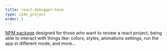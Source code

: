 ```yaml
---
title: react-debugger-hook
type: side_project
order: 1
---
```


[NPM package](https://www.npmjs.com/package/react-debugger-hook) designed for those who want to review a react project, being able to interact with things like: colors, styles, animations settings, run the app in different mode, and more... 